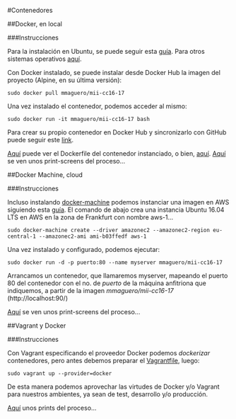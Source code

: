 #Contenedores 

##Docker, en local

###Instrucciones

Para la instalación en Ubuntu, se puede seguir esta [guía](https://docs.docker.com/engine/installation/linux/ubuntulinux/). Para otros sistemas operativos [aquí](https://docs.docker.com/engine/installation/).

Con Docker instalado, se puede instalar desde Docker Hub la imagen del proyecto (Alpine, en su última versión):

`sudo docker pull mmaguero/mii-cc16-17`

Una vez instalado el contenedor, podemos acceder al mismo:

`sudo docker run -it mmaguero/mii-cc16-17 bash`

Para crear su propio contenedor en Docker Hub y sincronizarlo con GitHub puede seguir este [link](https://docs.docker.com/docker-hub/builds/).

[Aquí](https://github.com/mmaguero/MII-CC16-17/blob/master/Dockerfile) puede ver el Dockerfile del contenedor instanciado, o bien, [aquí](https://hub.docker.com/r/mmaguero/mii-cc16-17/). [Aquí](https://github.com/mmaguero/Ejercicios-CC16-17-MII/blob/master/Contenedores/README.md#hito-4) se ven unos print-screens del proceso...

##Docker Machine, cloud

###Instrucciones

Incluso instalando [docker-machine](https://docs.docker.com/machine/) podemos instanciar una imagen en AWS siguiendo esta [guía](https://docs.docker.com/machine/examples/aws/). El comando de abajo crea una instancia Ubuntu 16.04 LTS en AWS en la zona de Frankfurt con nombre aws-1...

`sudo docker-machine create --driver amazonec2 --amazonec2-region eu-central-1 --amazonec2-ami ami-b03ffedf aws-1`

Una vez instalado y configurado, podemos ejecutar:

`sudo docker run -d -p puerto:80 --name myserver mmaguero/mii-cc16-17`

Arrancamos un contenedor, que llamaremos myserver, mapeando el puerto 80 del contenedor con el no. de *puerto* de la máquina anfitriona que indiquemos, a partir de la imagen *mmaguero/mii-cc16-17* (http://localhost:90/)

[Aquí](https://github.com/mmaguero/Ejercicios-CC16-17-MII/blob/master/Contenedores/README.md#hito-4) se ven unos print-screens del proceso...

##Vagrant y Docker

###Instrucciones

Con Vagrant especificando el proveedor Docker podemos *dockerizar* contenedores, pero antes debemos preparar el [Vagrantfile](Vagrantfile), luego:

`sudo vagrant up --provider=docker`

De esta manera podemos aprovechar las virtudes de Docker y/o Vagrant para nuestros ambientes, ya sean de test, desarrollo y/o producción.

[Aquí](https://github.com/mmaguero/Ejercicios-CC16-17-MII/tree/master/imgs/hitos/4/VagrantDocker) unos prints del proceso...
